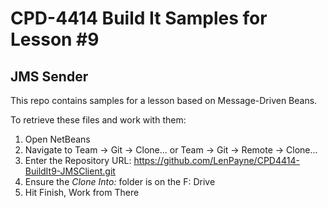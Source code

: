 # CPD-4414 Build It Samples for Lesson #9
## JMS Sender

This repo contains samples for a lesson based on Message-Driven Beans.

To retrieve these files and work with them:

1. Open NetBeans
2. Navigate to Team -> Git -> Clone... or Team -> Git -> Remote -> Clone...
3. Enter the Repository URL: https://github.com/LenPayne/CPD4414-BuildIt9-JMSClient.git
4. Ensure the *Clone Into:* folder is on the F: Drive
5. Hit Finish, Work from There